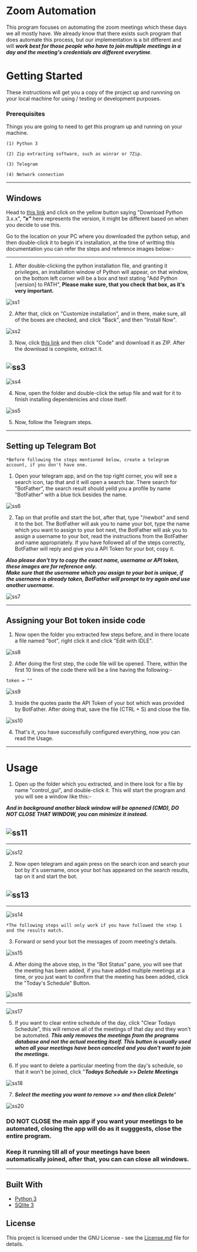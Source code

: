 # Zoom Automation
This program focuses on automating the zoom meetings which these days we all mostly have. We already know that there exists such program that does automate this process, but our 
implementation is a bit different and will **_work best for those people who have to join multiple meetings in a day and the meeting's credentials are different everytime_**. 

# Getting Started
These instructions will get you a copy of the project up and runnning on your local machine for using / testing or development purposes.

### Prerequisites
Things you are going to need to get this program up and running on your machine.

```
(1) Python 3

(2) Zip extracting software, such as winrar or 7Zip.

(3) Telegram

(4) Network connection
```

---

## Windows

Head to [this link](https://www.python.org/downloads/) and click on the yellow button saying "Download Python 3.x.x", **_"x"_** here represents the version, it might be 
different based on when you decide to use this.


Go to the location on your PC where you downloaded the python setup, and then double-click it to begin it's installation, at the time of writting this documentation
you can refer the steps and reference images below:-

---

1. After double-clicking the python installation file, and granting it privileges, an installation window of Python will appear, on that window, on the bottom
left corner will be a box and text stating "Add Python [version] to PATH", **Please make sure, that you check that box, as it's very important.**

![ss1](https://user-images.githubusercontent.com/42169204/107082107-b714d900-6819-11eb-8050-019fadf942a2.PNG)


2. After that, click on "Customize installation", and in there, make sure, all of the boxes are checked, and click "Back", and then "Install Now".

![ss2](https://user-images.githubusercontent.com/42169204/107082351-0d821780-681a-11eb-9cf3-2ac63fcb5b12.PNG)


3. Now, click [this link](https://github.com/evil5198/AutoZoom) and then click "Code" and download it as ZIP. After the download is complete, extract it.

![ss3](https://user-images.githubusercontent.com/42169204/107082427-2b4f7c80-681a-11eb-9145-456811abe34c.PNG)
---
![ss4](https://user-images.githubusercontent.com/42169204/107082507-4b7f3b80-681a-11eb-9f0a-547a7d170852.png)



4. Now, open the folder and double-click the setup file and wait for it to finish installing dependenicies and close itself.

![ss5](https://user-images.githubusercontent.com/42169204/107082633-79648000-681a-11eb-867d-d56afced1afd.PNG)


5. Now, follow the Telegram steps.

---

## Setting up Telegram Bot

```
*Before following the steps mentioned below, create a telegram account, if you don't have one.
```

1. Open your telegram app, and on the top right corner, you will see a search icon, tap that and it will open a search bar. There search for "BotFather", the search
result should yeild you a profile by name "BotFather" with a blue tick besides the name.


![ss6](https://user-images.githubusercontent.com/42169204/107082716-9dc05c80-681a-11eb-8f6a-61b8297cc004.jpg)


2. Tap on that profile and start the bot, after that, type "/newbot" and send it to the bot. The BotFather will ask you to name your bot, type the name which you
want to assign to your bot next, the BotFather will ask you to assign a username to your bot, read the instructions from the BotFather and name appropriately. If 
you have followed all of the steps correctly, BotFather will reply and give you a API Token for your bot, copy it.

**_Also please don't try to copy the exact name, username or API token, these images are for reference only._**\
**_Make sure that the username which you assign to your bot is unique, if the username is already taken, BotFather will prompt to try again and use another username._**

![ss7](https://user-images.githubusercontent.com/42169204/107083085-23440c80-681b-11eb-9d3e-98a5aabc0308.jpg)



---

## Assigning your Bot token inside code


1. Now open the folder you extracted few steps before, and in there locate a file named "bot", right click it and click "Edit with IDLE".

![ss8](https://user-images.githubusercontent.com/42169204/107083145-3951cd00-681b-11eb-8c0a-f82dd0efddcd.png)



2. After doing the first step, the code file will be opened. There, within the first 10 lines of the code there will be a line having the following:-
```
token = ""
```

![ss9](https://user-images.githubusercontent.com/42169204/107084303-e24cf780-681c-11eb-84e0-464b8f462fe2.PNG)


3. Inside the quotes paste the API Token of your bot which was provided by BotFather. After doing that, save the file (CTRL + S) and close the file.

![ss10](https://user-images.githubusercontent.com/42169204/107084329-eaa53280-681c-11eb-90e0-d36aea0bf772.PNG)

4. That's it, you have successfully configured everything, now you can read the Usage.

---

# Usage

1. Open up the folder which you extracted, and in there look for a file by name "control_gui", and double-click it. This will start the program and you will see a window 
like this:- 

**_And in background another black window will be opnened (CMD), DO NOT CLOSE THAT WINDOW, you can minimize it instead._**

![ss11](https://user-images.githubusercontent.com/42169204/107084630-4ff92380-681d-11eb-9279-0b2dc7dfea5b.PNG)
---

---
![ss12](https://user-images.githubusercontent.com/42169204/107084689-62735d00-681d-11eb-854f-d4147aa01319.PNG)


2. Now open telegram and again press on the search icon and search your bot by it's username, once your bot has appeared on the search results, tap on it and start the bot.

![ss13](https://user-images.githubusercontent.com/42169204/107084739-6ef7b580-681d-11eb-8087-f9dbcfd41e8e.jpg)
---

---
![ss14](https://user-images.githubusercontent.com/42169204/107084773-7dde6800-681d-11eb-8678-4f8cedc2b4b9.jpg)

```
*The following steps will only work if you have followed the step 1 and the results match. 
```

3. Forward or send your bot the messages of zoom meeting's details. 

![ss15](https://user-images.githubusercontent.com/42169204/107084808-8afb5700-681d-11eb-8e6e-203b48a2ecbc.jpg)

4. After doing the above step, in the "Bot Status" pane, you will see that the meeting has been added, if you have added multiple meetings at a time, or you just want
to confirm that the meeting has been added, click the "Today's Schedule" Button.

![ss16](https://user-images.githubusercontent.com/42169204/107111423-0ee12d80-6876-11eb-8520-1ba820f1f55b.png)

---

![ss17](https://user-images.githubusercontent.com/42169204/107111434-24eeee00-6876-11eb-9ebe-4e7f8d553281.png)


5. If you want to clear entire schedule of the day, click "Clear Todays Schedule", this will remove all of the meetings of that day and they won't be automated.
**_This only removes the meetings from the programs database and not the actual meeting itself. This button is usually used when all your meetings have been canceled and you
don't want to join the meetings._**


6. If you want to delete a particular meeting from the day's schedule, so that it won't be joined, click "**_Todays Schedule >> Delete Meetings_**

![ss18](https://user-images.githubusercontent.com/42169204/107111735-608ab780-6878-11eb-806d-23733c627c0c.PNG)

7. **_Select the meeting you want to remove >> and then click Delete_**"

![ss20](https://user-images.githubusercontent.com/42169204/107111853-48fffe80-6879-11eb-95c9-6758c9ed979a.PNG)

### DO NOT CLOSE the main app if you want your meetings to be automated, closing the app will do as it sugggests, close the entire program.
### Keep it running till all of your meetings have been automatically joined, after that, you can can close all windows.

---

## Built With

- [Python 3](https://www.python.org/)
- [SQlite 3](https://www.sqlite.org/index.html)

## License 

This project is licensed under the GNU  License - see the [License.md](https://) file for details.




